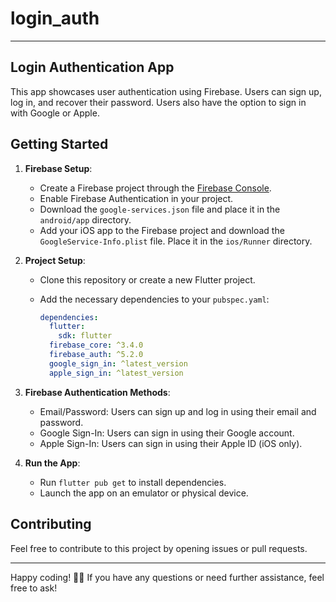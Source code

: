 # login_auth

---

## Login Authentication App

This app showcases user authentication using Firebase. Users can sign up, log in, and recover their password. Users also have the option to sign in with Google or Apple.

## Getting Started

1. **Firebase Setup**:
   - Create a Firebase project through the [Firebase Console](https://console.firebase.google.com/).
   - Enable Firebase Authentication in your project.
   - Download the `google-services.json` file and place it in the `android/app` directory.
   - Add your iOS app to the Firebase project and download the `GoogleService-Info.plist` file. Place it in the `ios/Runner` directory.

2. **Project Setup**:
   - Clone this repository or create a new Flutter project.
   - Add the necessary dependencies to your `pubspec.yaml`:

     ```yaml
     dependencies:
       flutter:
         sdk: flutter
       firebase_core: ^3.4.0
       firebase_auth: ^5.2.0
       google_sign_in: ^latest_version
       apple_sign_in: ^latest_version
     ```

3. **Firebase Authentication Methods**:
   - Email/Password: Users can sign up and log in using their email and password.
   - Google Sign-In: Users can sign in using their Google account.
   - Apple Sign-In: Users can sign in using their Apple ID (iOS only).

4. **Run the App**:
   - Run `flutter pub get` to install dependencies.
   - Launch the app on an emulator or physical device.

## Contributing

Feel free to contribute to this project by opening issues or pull requests.

---

Happy coding! 🚀🔥 If you have any questions or need further assistance, feel free to ask!
